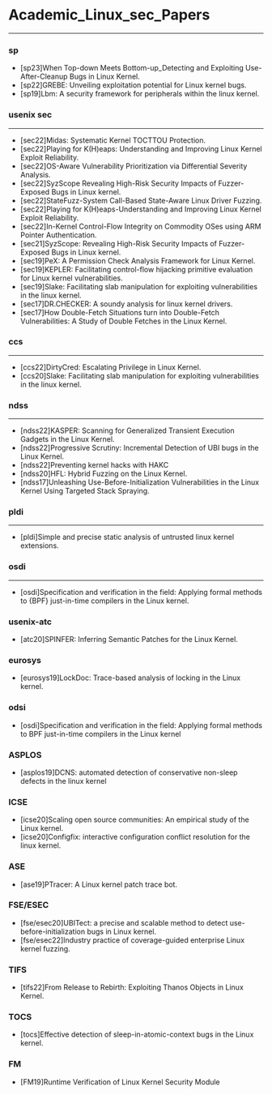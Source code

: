 # Academic_Linux_sec_Papers

---
### sp
* [sp23]When Top-down Meets Bottom-up_Detecting and Exploiting Use-After-Cleanup Bugs in Linux Kernel.
* [sp22]GREBE: Unveiling exploitation potential for Linux kernel bugs.
* [sp19]Lbm: A security framework for peripherals within the linux kernel.

### usenix sec
---
* [sec22]Midas: Systematic Kernel TOCTTOU Protection.
* [sec22]Playing for K(H)eaps: Understanding and Improving Linux Kernel Exploit Reliability.
* [sec22]OS-Aware Vulnerability Prioritization via Differential Severity Analysis.
* [sec22]SyzScope Revealing High-Risk Security Impacts of Fuzzer-Exposed Bugs in Linux kernel.
* [sec22]StateFuzz-System Call-Based State-Aware Linux Driver Fuzzing.
* [sec22]Playing for K(H)eaps-Understanding and Improving Linux Kernel Exploit Reliability.
* [sec22]In-Kernel Control-Flow Integrity on Commodity OSes using ARM Pointer Authentication.
* [sec21]SyzScope: Revealing High-Risk Security Impacts of Fuzzer-Exposed Bugs in Linux kernel.
* [sec19]PeX: A Permission Check Analysis Framework for Linux Kernel.
* [sec19]KEPLER: Facilitating control-flow hijacking primitive evaluation for Linux kernel vulnerabilities.
* [sec19]Slake: Facilitating slab manipulation for exploiting vulnerabilities in the linux kernel.
* [sec17]DR.CHECKER: A soundy analysis for linux kernel drivers.
* [sec17]How Double-Fetch Situations turn into Double-Fetch Vulnerabilities: A Study of Double Fetches in the Linux Kernel.

### ccs
---
* [ccs22]DirtyCred: Escalating Privilege in Linux Kernel.
* [ccs20]Slake: Facilitating slab manipulation for exploiting vulnerabilities in the linux kernel.

### ndss
---
* [ndss22]KASPER: Scanning for Generalized Transient Execution Gadgets in the Linux Kernel.
* [ndss22]Progressive Scrutiny: Incremental Detection of UBI bugs in the Linux Kernel.
* [ndss22]Preventing kernel hacks with HAKC
* [ndss20]HFL: Hybrid Fuzzing on the Linux Kernel.
* [ndss17]Unleashing Use-Before-Initialization Vulnerabilities in the Linux Kernel Using Targeted Stack Spraying.

### pldi
---
* [pldi]Simple and precise static analysis of untrusted linux kernel extensions.

### osdi
---
* [osdi]Specification and verification in the field: Applying formal methods to {BPF} just-in-time compilers in the Linux kernel.

### usenix-atc
* [atc20]SPINFER: Inferring Semantic Patches for the Linux Kernel.

### eurosys
* [eurosys19]LockDoc: Trace-based analysis of locking in the Linux kernel.

### odsi
* [osdi]Specification and verification in the field: Applying formal methods to BPF just-in-time compilers in the Linux kernel

### ASPLOS
* [asplos19]DCNS: automated detection of conservative non-sleep defects in the linux kernel

### ICSE
* [icse20]Scaling open source communities: An empirical study of the Linux kernel.
* [icse20]Configfix: interactive configuration conflict resolution for the linux kernel.

### ASE
* [ase19]PTracer: A Linux kernel patch trace bot.

### FSE/ESEC
* [fse/esec20]UBITect: a precise and scalable method to detect use-before-initialization bugs in Linux kernel.
* [fse/esec22]Industry practice of coverage-guided enterprise Linux kernel fuzzing.

### TIFS
* [tifs22]From Release to Rebirth: Exploiting Thanos Objects in Linux Kernel.

### TOCS
* [tocs]Effective detection of sleep-in-atomic-context bugs in the Linux kernel.

### FM
* [FM19]Runtime Verification of Linux Kernel Security Module



